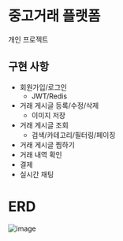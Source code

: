 # 중고거래 플랫폼
개인 프로젝트

## 구현 사항
- 회원가입/로그인
  - JWT/Redis
- 거래 게시글 등록/수정/삭제
  - 이미지 저장
- 거래 게시글 조회
  - 검색/카테고리/필터링/페이징
- 거래 게시글 찜하기
- 거래 내역 확인
- 결제
- 실시간 채팅
# ERD
![image](https://github.com/user-attachments/assets/3adb2bf6-c957-4d94-ac2f-3cfe80fecc2d)

